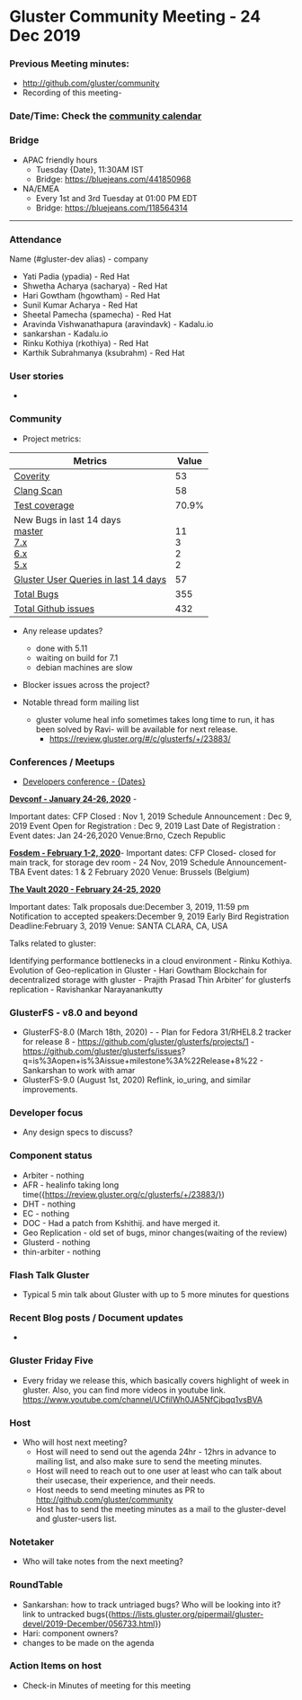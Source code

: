 # Gluster Community Meeting -  24 Dec 2019


### Previous Meeting minutes:

- http://github.com/gluster/community
- Recording of this meeting-

### Date/Time: Check the [community calendar](https://calendar.google.com/calendar/b/1?cid=dmViajVibDBrbnNiOWQwY205ZWg5cGJsaTRAZ3JvdXAuY2FsZW5kYXIuZ29vZ2xlLmNvbQ)

### Bridge 
* APAC friendly hours
  - Tuesday {Date}, 11:30AM IST
  - Bridge: https://bluejeans.com/441850968
* NA/EMEA
  - Every 1st and 3rd Tuesday at 01:00 PM EDT
  - Bridge: https://bluejeans.com/118564314


-------

### Attendance
Name (#gluster-dev alias) - company
* Yati Padia (ypadia) - Red Hat
* Shwetha Acharya (sacharya) - Red Hat
* Hari Gowtham (hgowtham) - Red Hat
* Sunil Kumar Acharya - Red Hat
* Sheetal Pamecha (spamecha) - Red Hat
* Aravinda Vishwanathapura (aravindavk) - Kadalu.io
* sankarshan - Kadalu.io
* Rinku Kothiya (rkothiya) - Red Hat
* Karthik Subrahmanya (ksubrahm) - Red Hat


### User stories
* 


### Community

* Project metrics:

|    Metrics                |   Value  |
| ------------------------- | -------- |
|[Coverity](https://scan.coverity.com/projects/gluster-glusterfs)  | 53  |
|[Clang Scan](https://build.gluster.org/job/clang-scan/lastBuild/) |   58  |
|[Test coverage](https://build.gluster.org/job/line-coverage/lastCompletedBuild/Line_20Coverage_20Report/)|    70.9% |
|New Bugs in last 14 days<br>[master](https://bugzilla.redhat.com/buglist.cgi?bug_status=NEW&bug_status=ASSIGNED&bug_status=POST&f1=creation_ts&o1=greaterthan&product=GlusterFS&query_format=advanced&v1=-14d&version=mainline)<br>[7.x](https://bugzilla.redhat.com/buglist.cgi?bug_status=NEW&bug_status=ASSIGNED&bug_status=POST&f1=creation_ts&list_id=10353290&o1=greaterthan&product=GlusterFS&query_format=advanced&v1=-14d&version=7)<br>[ 6.x](https://bugzilla.redhat.com/buglist.cgi?bug_status=NEW&bug_status=ASSIGNED&bug_status=POST&f1=creation_ts&o1=greaterthan&product=GlusterFS&query_format=advanced&v1=-14d&version=6)<br>[ 5.x](https://bugzilla.redhat.com/buglist.cgi?bug_status=NEW&bug_status=ASSIGNED&bug_status=POST&f1=creation_ts&o1=greaterthan&product=GlusterFS&query_format=advanced&v1=-14d&version=5)                |   <br> 11 <br> 3 <br> 2 <br>  2  |
|[Gluster User Queries in last 14 days](https://lists.gluster.org/pipermail/gluster-users/2019-December/thread.html)        |     57     |
|[Total Bugs](https://bugzilla.redhat.com/report.cgi?x_axis_field=bug_status&y_axis_field=component&z_axis_field=&no_redirect=1&query_format=report-table&short_desc_type=allwordssubstr&short_desc=&bug_status=__open__&longdesc_type=allwordssubstr&longdesc=&bug_file_loc_type=allwordssubstr&bug_file_loc=&status_whiteboard_type=allwordssubstr&status_whiteboard=&keywords_type=allwords&keywords=&deadlinefrom=&deadlineto=&bug_id=&bug_id_type=anyexact&votes=&votes_type=greaterthaneq&emailtype1=substring&email1=&emailtype2=substring&email2=&emailtype3=substring&email3=&chfieldvalue=&chfieldfrom=&chfieldto=Now&j_top=AND&f1=noop&o1=noop&v1=&format=table&action=wrap&product=GlusterFS)       |    355   |
|[Total Github issues](https://github.com/gluster/glusterfs/issues)       |    432   |


* Any release updates?
  - done with 5.11
  - waiting  on build for 7.1
  - debian machines are slow
  
* Blocker issues across the project?
  

* Notable thread form mailing list
    - gluster volume heal info sometimes takes long time to run, it has been solved by Ravi- will be available for next release.
        - https://review.gluster.org/#/c/glusterfs/+/23883/

  

### Conferences / Meetups
* [Developers conference - {Dates}]({https://docs.google.com/spreadsheets/d/12QJMf0C59wnRUZXWDzNzswloofYe3uLF_8vEsWanOE0/edit#gid=0})

**[Devconf -  January 24-26, 2020](https://www.devconf.info/cz/)** -

Important dates: 
CFP Closed : Nov 1, 2019
Schedule Announcement : Dec 9, 2019
Event Open for Registration : Dec 9, 2019
Last Date of Registration : 
Event dates: Jan 24-26,2020
Venue:Brno, Czech Republic

**[Fosdem -  February 1-2, 2020](https://fosdem.org/2020/)**-
Important dates:
CFP Closed- closed for main track, for storage dev room - 24 Nov, 2019 Schedule Announcement- TBA
Event dates: 1 & 2 February 2020
Venue: Brussels (Belgium)

**[The Vault 2020 - February 24-25, 2020](https://www.usenix.org/conference/vault20)**

Important dates:
Talk proposals due:December 3, 2019, 11:59 pm 
Notification to accepted speakers:December 9, 2019
Early Bird Registration Deadline:February 3, 2019
Venue: SANTA CLARA, CA, USA


Talks related to gluster:


 Identifying performance bottlenecks in a cloud environment - Rinku Kothiya.
Evolution of Geo-replication in Gluster - Hari Gowtham
Blockchain for decentralized storage with gluster - Prajith Prasad
Thin Arbiter’ for glusterfs replication - Ravishankar Narayanankutty

    

### GlusterFS - v8.0 and beyond

  - GlusterFS-8.0 (March 18th, 2020) - <Open for discussion> - Plan for Fedora 31/RHEL8.2 
  tracker for release 8
          -  https://github.com/gluster/glusterfs/projects/1 
          - https://github.com/gluster/glusterfs/issues? q=is%3Aopen+is%3Aissue+milestone%3A%22Release+8%22
          - Sankarshan to work with amar
- GlusterFS-9.0 (August 1st, 2020) Reflink, io_uring, and similar improvements.


### Developer focus

* Any design specs to discuss?



### Component status
* Arbiter - nothing
* AFR - healinfo taking long time({https://review.gluster.org/c/glusterfs/+/23883/})
* DHT - nothing
* EC - nothing
* DOC - Had a patch from Kshithij. and have merged it.
* Geo Replication - old set of bugs, minor changes(waiting of the review)
* Glusterd - nothing
* thin-arbiter - nothing

### Flash Talk Gluster
* Typical 5 min talk about Gluster with up to 5 more minutes for questions


### Recent Blog posts / Document updates
*


### Gluster Friday Five
* Every friday we release this, which basically covers highlight of week in gluster. Also, you can find more videos in youtube link.
  https://www.youtube.com/channel/UCfilWh0JA5NfCjbqq1vsBVA

### Host

* Who will host next meeting?
  - Host will need to send out the agenda 24hr - 12hrs in advance to mailing list, and also make sure to send the meeting minutes.
  - Host will need to reach out to one user at least who can talk about their usecase, their experience, and their needs.
  - Host needs to send meeting minutes as PR to http://github.com/gluster/community
  - Host has to send the meeting minutes as a mail to the gluster-devel and gluster-users list.
  

### Notetaker

* Who will take notes from the next meeting?
  

### RoundTable
* Sankarshan: how to track untriaged bugs? Who will be looking into it?link to untracked bugs({https://lists.gluster.org/pipermail/gluster-devel/2019-December/056733.html})
* Hari: component owners?
* changes to be made on the agenda


### Action Items on host
* Check-in Minutes of meeting for this meeting

